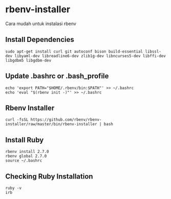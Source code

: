 # rbenv-installer
Cara mudah untuk instalasi rbenv

## Install Dependencies
`sudo apt-get install curl git autoconf bison build-essential libssl-dev libyaml-dev libreadline6-dev zlib1g-dev libncurses5-dev libffi-dev libgdbm5 libgdbm-dev`

## Update .bashrc or .bash_profile
```
echo 'export PATH="$HOME/.rbenv/bin:$PATH"' >> ~/.bashrc
echo 'eval "$(rbenv init -)"' >> ~/.bashrc
```

## Rbenv Installer
`curl -fsSL https://github.com/rbenv/rbenv-installer/raw/master/bin/rbenv-installer | bash`

## Install Ruby
```
rbenv install 2.7.0
rbenv global 2.7.0
source ~/.bashrc
```

## Checking Ruby Installation
```
ruby -v
irb
```
